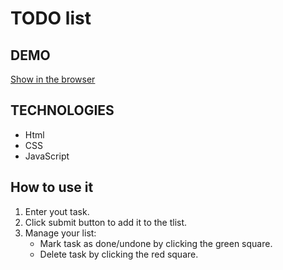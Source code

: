# TODO list
## DEMO
[Show in the browser](https://katkowa.github.io/todo-list/)
## TECHNOLOGIES
- Html
- CSS
- JavaScript
## How to use it
1. Enter yout task.
2. Click submit button to add it to the tlist.
3. Manage your list:
    - Mark task as done/undone by clicking the green square.
    - Delete task by clicking the red square.
